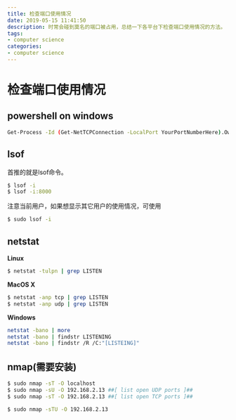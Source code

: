 ```yaml
---
title: 检查端口使用情况
date: 2019-05-15 11:41:50
description: 时常会碰到莫名的端口被占用，总结一下各平台下检查端口使用情况的方法。
tags:
- computer science
categories: 
- computer science
---
```


# 检查端口使用情况

## powershell on windows

```bash
Get-Process -Id (Get-NetTCPConnection -LocalPort YourPortNumberHere).OwningProcess
```

## lsof

首推的就是lsof命令。

```bash
$ lsof -i
$ lsof -i:8000
```

注意当前用户，如果想显示其它用户的使用情况，可使用
```bash
$ sudo lsof -i
```

## netstat

**Linux**
```bash
$ netstat -tulpn | grep LISTEN
```

**MacOS X**
```bash
$ netstat -anp tcp | grep LISTEN
$ netstat -anp udp | grep LISTEN
```

**Windows**
```bash
netstat -bano | more
netstat -bano | findstr LISTENING
netstat -bano | findstr /R /C:"[LISTEING]"
```

## nmap(需要安装)

```bash
$ sudo nmap -sT -O localhost
$ sudo nmap -sU -O 192.168.2.13 ##[ list open UDP ports ]##
$ sudo nmap -sT -O 192.168.2.13 ##[ list open TCP ports ]##
```

```bash
$ sudo nmap -sTU -O 192.168.2.13
```
